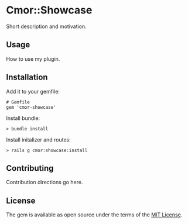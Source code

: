 # Cmor::Showcase

Short description and motivation.

## Usage

How to use my plugin.

## Installation

Add it to your gemfile:

    # Gemfile
    gem 'cmor-showcase'

Install bundle:

    > bundle install

Install initalizer and routes:

    > rails g cmor:showcase:install

## Contributing

Contribution directions go here.

## License

The gem is available as open source under the terms of the [MIT License](https://opensource.org/licenses/MIT).
